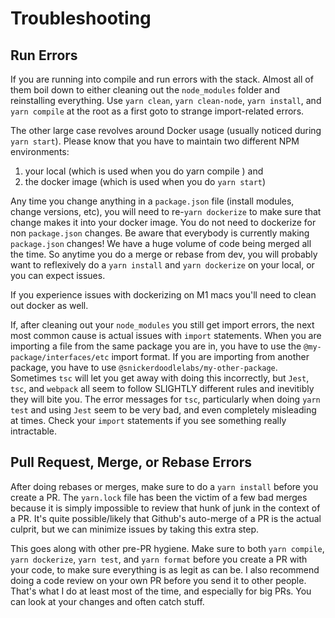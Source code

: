 
# Troubleshooting 

## Run Errors
If you are running into compile and run errors with the stack. Almost all of them boil down to either cleaning out the `node_modules` folder and reinstalling everything.
Use `yarn clean`, `yarn clean-node`, `yarn install`, and `yarn compile` at the root as a first goto to strange import-related errors. 

The other large case revolves around Docker usage (usually noticed during `yarn start`). Please know that you have to maintain two different NPM environments:
1. your local (which is used when you do yarn compile ) and 
2. the docker image (which is used when you do `yarn start`) 

Any time you change anything in a `package.json` file (install modules, change versions, etc), you will need to re-`yarn dockerize` to make sure that change makes it into your docker image.
You do not need to dockerize for non `package.json` changes. Be aware that everybody is currently making `package.json` changes! We have a huge volume of code being merged all the time. 
So anytime you do a merge or rebase from dev, you will probably want to reflexively do a `yarn install` and `yarn dockerize` on your local, or you can expect issues.

If you experience issues with dockerizing on M1 macs you'll need to clean out docker as well.

If, after cleaning out your `node_modules` you still get import errors, the next most common cause is actual issues with `import` statements. When you are importing a file from the same package you are in, you have to use the `@my-package/interfaces/etc` import format. If you are importing from another package, you have to use `@snickerdoodlelabs/my-other-package`.  
Sometimes `tsc` will let you get away with doing this incorrectly, but `Jest`, `tsc`, and `webpack` all seem to follow SLIGHTLY different rules and inevitibly they will bite you. 
The error messages for `tsc`, particularly when doing `yarn test` and using `Jest` seem to be very bad, and even completely misleading at times. Check your `import` statements if you see something really intractable.

## Pull Request, Merge, or Rebase Errors
After doing rebases or merges, make sure to do a `yarn install` before you create a PR. The `yarn.lock` file has been the victim of a few bad merges because it is simply impossible to review that hunk of junk in the context of a PR. 
It's quite possible/likely that Github's auto-merge of a PR is the actual culprit, but we can minimize issues by taking this extra step.

This goes along with other pre-PR hygiene. Make sure to both `yarn compile`, `yarn dockerize`, `yarn test`, and `yarn format` before you create a PR with your code, to make sure everything is as legit as can be. 
I also recommend doing a code review on your own PR before you send it to other people. That's what I do at least most of the time, and especially for big PRs. You can look at your changes and often catch stuff.